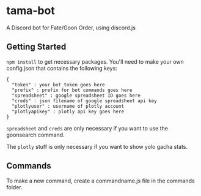 # tama-bot
A Discord bot for Fate/Goon Order, using discord.js

## Getting Started
`npm install` to get necessary packages.
You'll need to make your own config.json that contains the following keys:
```
{
  "token" : your bot token goes here
  "prefix" : prefix for bot commands goes here
  "spreadsheet" : google spreadsheet ID goes here
  "creds" : json filename of google spreadsheet api key
  "plotlyuser" : username of plotly account
  "plotlyapikey" : plotly api key goes here
}
```
`spreadsheet` and `creds` are only necessary if you want to use the goonsearch command.

The `plotly` stuff is only necessary if you want to show yolo gacha stats.

## Commands
To make a new command, create a commandname.js file in the commands folder.
